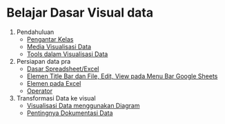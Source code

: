 # Belajar Dasar Visual data
1. Pendahuluan
    * [Pengantar Kelas](/Belajar%20Dasar%20Visualisasi%20Data/Pendahuluan/Pengantar%20Kelas.md)
    * [Media Visualisasi Data](/Belajar%20Dasar%20Visualisasi%20Data/Pendahuluan/Media%20Visualisasi%20Data,.md)
    * [Tools dalam Visualisasi Data](/Belajar%20Dasar%20Visualisasi%20Data/Pendahuluan/Tools%20dalam%20Visualisasi%20Data.md)
2. Persiapan data pra
    * [Dasar Spreadsheet/Excel]()
    * [Elemen Title Bar dan File, Edit, View pada Menu Bar Google Sheets]()
    * [Elemen pada Excel]()
    * [Operator]()
3. Transformasi Data ke visual
    * [Visualisasi Data menggunakan Diagram]()
    * [Pentingnya Dokumentasi Data]()
